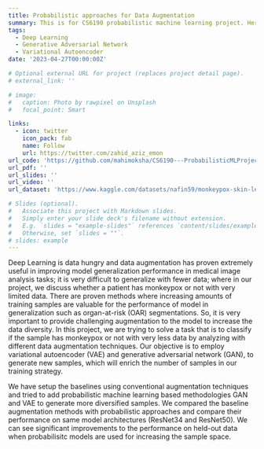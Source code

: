 ```yaml
---
title: Probabilistic approaches for Data Augmentation
summary: This is for CS6190 probabilistic machine learning project. Here, we have taken a small dataset of medical images (~230) and used two probabilistic approaches, generative adversarial networks (GAN) and variational autoencoder (VAE), to generate more realistic images to increase the number of samples, which play significant roles in deep learning-based methodologies.
tags:
  - Deep Learning
  - Generative Adversarial Network
  - Variational Autoencoder
date: '2023-04-27T00:00:00Z'

# Optional external URL for project (replaces project detail page).
# external_link: ''

# image:
#   caption: Photo by rawpixel on Unsplash
#   focal_point: Smart

links:
  - icon: twitter
    icon_pack: fab
    name: Follow
    url: https://twitter.com/zahid_aziz_emon
url_code: 'https://github.com/mahimoksha/CS6190---ProbabilisticMLProject'
url_pdf: ''
url_slides: ''
url_video: ''
url_dataset: 'https://www.kaggle.com/datasets/nafin59/monkeypox-skin-lesion-dataset'

# Slides (optional).
#   Associate this project with Markdown slides.
#   Simply enter your slide deck's filename without extension.
#   E.g. `slides = "example-slides"` references `content/slides/example-slides.md`.
#   Otherwise, set `slides = ""`.
# slides: example
---
```


Deep Learning is data hungry and data augmentation has proven extremely useful in improving model generalization performance in medical image analysis tasks; it is very difficult to generalize with fewer data; where in our project, we discuss whether a patient has monkeypox or not with very limited data. There are proven methods where increasing amounts of training samples are valuable for the performance of model in generalization such as organ-at-risk (OAR) segmentations. So, it is very important to provide challenging augmentation to the model to increase the data diversity. In this project, we are trying to solve a task that is to classify if the sample has monkeypox or not with very less data by analyzing with different data augmentation techniques. Our objective is to employ variational autoencoder (VAE) and generative adversarial network (GAN), to generate new samples, which will enrich the number of samples in our training strategy.

We have setup the baselines using conventional augmentation techniques and  tried to add probabilistic machine learning based methodologies GAN and VAE to generate more diversified samples. We compared the baseline augmentation methods with probabilistic approaches and compare their performance on same model architectures (ResNet34 and ResNet50). We can see significant improvements to the performance on held-out data when probabilisitc models are used for increasing the sample space. 
